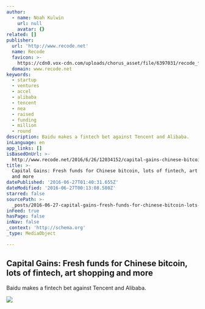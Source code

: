 ```yaml
---
author:
  - name: Noah Kulwin
    url: null
    avatar: {}
related: []
publisher:
  url: 'http://www.recode.net'
  name: Recode
  favicon: >-
    https://cdn0.vox-cdn.com/uploads/chorus_asset/file/6397031/recode_favicon-64.0.png
  domain: www.recode.net
keywords:
  - startup
  - ventures
  - accel
  - alibaba
  - tencent
  - nea
  - raised
  - funding
  - million
  - round
description: Baidu makes a fintech bet against Tencent and Alibaba.
inLanguage: en
app_links: []
isBasedOnUrl: >-
  http://www.recode.net/2016/6/26/12034152/capital-gains-chinese-bitcoin-fintech-art-shopping
title: >-
  Capital Gains: Fresh funds for Chinese bitcoin, lots of fintech, art shopping
  and more
datePublished: '2016-06-27T01:40:31.655Z'
dateModified: '2016-06-27T00:13:08.580Z'
starred: false
sourcePath: >-
  _posts/2016-06-27-capital-gains-fresh-funds-for-chinese-bitcoin-lots-of-fint.md
inFeed: true
hasPage: false
inNav: false
_context: 'http://schema.org'
_type: MediaObject

---
```

<article style=""><h1>Capital Gains: Fresh funds for Chinese bitcoin, lots of fintech, art shopping and more</h1><p>Baidu makes a fintech bet against Tencent and Alibaba.</p><img src="https://cdn0.vox-cdn.com/uploads/chorus_image/image/49929581/GettyImages-167505734.0.0.jpg" /></article>
